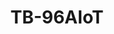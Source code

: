 ---
title: TB-96AIoT
layout: ai-product
permalink: /product/tb-96aiot/ai/
shortname: tb-96aiot
description: |-
    The TB-96AIoT is a low-power, high-powered core board for the AIoT field. It is equipped with a powerful neural network processing unit (NPU) and is compatible with a variety of mainstream inference models such as caffe and tensor flow. Together with the bottom board CarrierBoard developed by Xiamen Beiqi Technology Co., Ltd., it can form a complete development board or evaluation board; the base board that can be customized according to the actual needs of the customer can directly form the industrial application board, which can meet the sweeping robot, drone, smart speaker. , automotive products, smart wear, security monitoring, AI computing modules and other areas of demand.
keywords: |-
    NPU, AI, DSP, Arm, Rockchip, RK1808, SoM
product_short_desc: " "
sticky_tab_bar:
    - title: TB-96AIoT
      url: /product/tb-96aiot/
    - title: AI
      active: true
      url: /product/tb-96aiot/ai/
    - title: Getting Started
      url: /documentation/som/tb-96aiot/getting-started/
    - title: Documentation
      url: /documentation/som/tb-96aiot/
    - title: Support
      url: https://discuss.96boards.org/som/products/tb-96aiot/
      tab_align_right: true
header-image: TB-96AIoT-Top.jpg
footer-image: TB-96AIoT-Bottom.jpg
product_specification: se
verticals:
    - title: Deep Learning
      description: >-
          The RK1808 Integrates AI neural network processor NPU, supports 8Bit/16Bit operation with computing power up to 3.0Tops to meet various visual and audio AI applications. Compatible with multiple AI frameworks, supports TensorFlow Lite/Android NN API, AI software tools support import, mapping, and optimization of Caffe / TensorFlow models, allowing developers to use AI technology easily.
    - title: Visual AI
      description: >-
          Supports multiple Video Encoder and Decoder 1080p@60P H.264 Decoder,1080p@30P H.264 Encoder
    - title: Robotics
      description: >-
          TB-96AIoT is a powerful core board for artificial intelligence. Carrier Board developed by Xiamen Beiqi Technology Co., Ltd. can form a complete development board or evaluation board; and the board customized by customers according to actual needs can directly form the industry application motherboard.
call-to-action: Platform to build for Deep Learning / Smart Cities / Robotics
secondary-verticals:
    - title: Software
      list:
        - title: Getting Started Guide
          url: https://www.96boards.org/documentation/som/tb-96aiot/getting-started/
        - title: Documentation
          url: https://www.96boards.org/documentation/som/tb-96aiot/
    - title: Hardware
      list:
        - title: Computing
        - title: Controller
        - title: Accelerators
        - title: Sensors
    - title: Stacks
      list:
        - title: Tensorflow
          url: https://www.tensorflow.org/
        - title: OpenCV
          url: https://opencv.org/
        - title: Caffe
          url: http://caffe.berkeleyvision.org/
demos: ""
documentation:
    - title: Hardware user guide
      url: https://www.96boards.org/documentation/som/tb-96aiot/hardware-docs/
    - title: Board schematics
      url: https://www.96boards.org/documentation/som/tb-96aiot/hardware-docs/
whats-in-the-box:
    - TB-96AIoT board
buy-now: 
    title: Buy Now
    url: https://www.96boards.org/product/tb-96aiot/
---